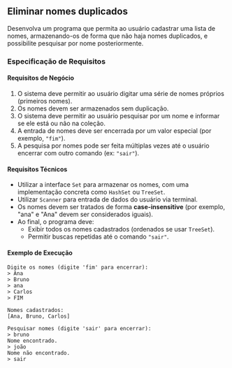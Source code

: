 ## Eliminar nomes duplicados

Desenvolva um programa que permita ao usuário cadastrar uma lista de nomes, armazenando-os de forma que não haja nomes duplicados, e possibilite pesquisar por nome posteriormente.

### Especificação de Requisitos

#### Requisitos de Negócio

1. O sistema deve permitir ao usuário digitar uma série de nomes próprios (primeiros nomes).
2. Os nomes devem ser armazenados sem duplicação.
3. O sistema deve permitir ao usuário pesquisar por um nome e informar se ele está ou não na coleção.
4. A entrada de nomes deve ser encerrada por um valor especial (por exemplo, `"fim"`).
5. A pesquisa por nomes pode ser feita múltiplas vezes até o usuário encerrar com outro comando (ex: `"sair"`).

#### Requisitos Técnicos

* Utilizar a interface `Set` para armazenar os nomes, com uma implementação concreta como `HashSet` ou `TreeSet`.
* Utilizar `Scanner` para entrada de dados do usuário via terminal.
* Os nomes devem ser tratados de forma **case-insensitive** (por exemplo, "ana" e "Ana" devem ser considerados iguais).
* Ao final, o programa deve:
  * Exibir todos os nomes cadastrados (ordenados se usar `TreeSet`).
  * Permitir buscas repetidas até o comando `"sair"`.

#### Exemplo de Execução

```
Digite os nomes (digite 'fim' para encerrar):
> Ana
> Bruno
> ana
> Carlos
> FIM

Nomes cadastrados:
[Ana, Bruno, Carlos]

Pesquisar nomes (digite 'sair' para encerrar):
> bruno
Nome encontrado.
> joão
Nome não encontrado.
> sair
```
